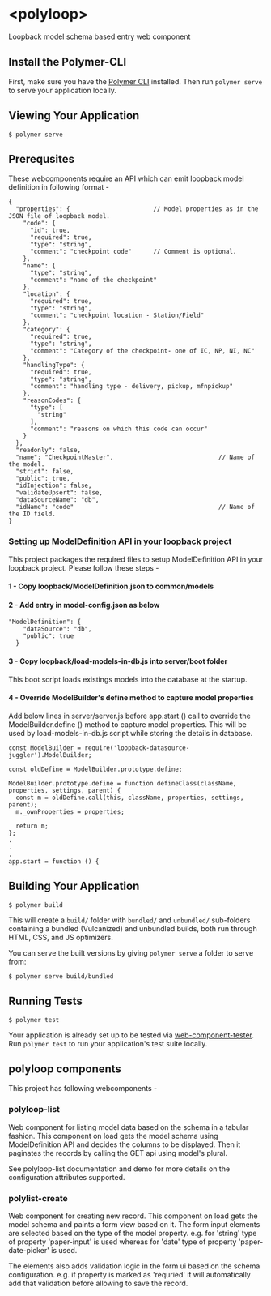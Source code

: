 # \<polyloop\>

Loopback model schema based entry web component

## Install the Polymer-CLI

First, make sure you have the [Polymer CLI](https://www.npmjs.com/package/polymer-cli) installed. Then run `polymer serve` to serve your application locally.

## Viewing Your Application

```
$ polymer serve
```
## Prerequsites
These webcomponents require an API which can emit loopback model definition in following format - 
```
{
  "properties": {                       // Model properties as in the JSON file of loopback model.
    "code": {
      "id": true,
      "required": true,
      "type": "string",
      "comment": "checkpoint code"      // Comment is optional.
    },
    "name": {
      "type": "string",
      "comment": "name of the checkpoint"
    },
    "location": {
      "required": true,
      "type": "string",
      "comment": "checkpoint location - Station/Field"
    },
    "category": {
      "required": true,
      "type": "string",
      "comment": "Category of the checkpoint- one of IC, NP, NI, NC"
    },
    "handlingType": {
      "required": true,
      "type": "string",
      "comment": "handling type - delivery, pickup, mfnpickup"
    },
    "reasonCodes": {
      "type": [
        "string"
      ],
      "comment": "reasons on which this code can occur"
    }
  },
  "readonly": false,
  "name": "CheckpointMaster",                             // Name of the model.
  "strict": false,
  "public": true,
  "idInjection": false,
  "validateUpsert": false,
  "dataSourceName": "db",
  "idName": "code"                                        // Name of the ID field.
}
```

### Setting up ModelDefinition API in your loopback project
This project packages the required files to setup ModelDefinition API in your loopback project. Please follow these steps - 

#### 1 - Copy loopback/ModelDefinition.json to common/models
#### 2 - Add entry in model-config.json as below
```
"ModelDefinition": {
    "dataSource": "db",
    "public": true
  }
 ```
 
 #### 3 - Copy loopback/load-models-in-db.js into server/boot folder
 This boot script loads existings models into the database at the startup.
 
 #### 4 - Override ModelBuilder's define method to capture model properties 
Add below lines in server/server.js before app.start () call to override the ModelBuilder.define () method to capture model properties. This will be used by load-models-in-db.js script while storing the details in database.
```
const ModelBuilder = require('loopback-datasource-juggler').ModelBuilder;

const oldDefine = ModelBuilder.prototype.define;

ModelBuilder.prototype.define = function defineClass(className, properties, settings, parent) {
  const m = oldDefine.call(this, className, properties, settings, parent);
  m._ownProperties = properties;

  return m;
};
.
.
.
app.start = function () {

```
## Building Your Application

```
$ polymer build
```

This will create a `build/` folder with `bundled/` and `unbundled/` sub-folders
containing a bundled (Vulcanized) and unbundled builds, both run through HTML,
CSS, and JS optimizers.

You can serve the built versions by giving `polymer serve` a folder to serve
from:

```
$ polymer serve build/bundled
```

## Running Tests

```
$ polymer test
```

Your application is already set up to be tested via [web-component-tester](https://github.com/Polymer/web-component-tester). Run `polymer test` to run your application's test suite locally.


## polyloop components

This project has following webcomponents  -

### polyloop-list
Web component for listing model data based on the schema in a tabular fashion. This component on load gets the model schema using ModelDefinition API and decides the columns to be displayed. Then it paginates the records by calling the GET api using model's plural.

See polyloop-list documentation and demo for more details on the configuration attributes supported.

### polylist-create
Web component for creating new record. This component on load gets the model schema and paints a form view based on it. The form input elements are selected based on the type of the model property. e.g. for 'string' type of property 'paper-input' is used whereas for 'date' type of property 'paper-date-picker' is used.

The elements also adds validation logic in the form ui based on the schema configuration. e.g. if property is marked as 'requried' it will automatically add that validation before allowing to save the record.
